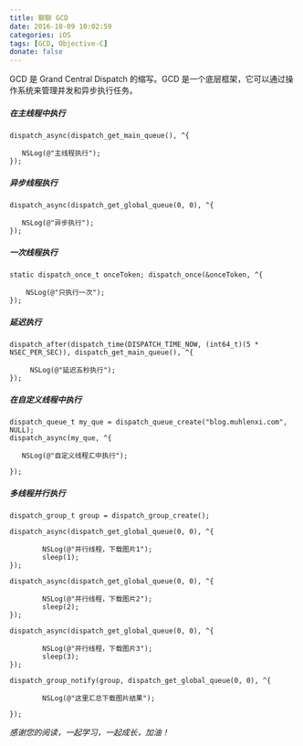 ```yaml
---
title: 聊聊 GCD
date: 2016-10-09 10:02:59
categories: iOS
tags: [GCD, Objective-C]
donate: false
---
```


GCD 是 Grand Central Dispatch 的缩写。GCD 是一个底层框架，它可以通过操作系统来管理并发和异步执行任务。　

<!-- more -->

##### 在主线程中执行

```objc
dispatch_async(dispatch_get_main_queue(), ^{
   
   NSLog(@"主线程执行");
});
```

##### 异步线程执行

```objc
dispatch_async(dispatch_get_global_queue(0, 0), ^{
       
   NSLog(@"异步执行");
});
```

##### 一次线程执行

```objc
static dispatch_once_t onceToken; dispatch_once(&onceToken, ^{
        
    NSLog(@"只执行一次");
});
```

##### 延迟执行

```objc
dispatch_after(dispatch_time(DISPATCH_TIME_NOW, (int64_t)(5 * NSEC_PER_SEC)), dispatch_get_main_queue(), ^{
        
     NSLog(@"延迟五秒执行");
});
```

##### 在自定义线程中执行

```objc
dispatch_queue_t my_que = dispatch_queue_create("blog.muhlenxi.com", NULL);
dispatch_async(my_que, ^{
       
   NSLog(@"自定义线程汇中执行");
        
});
```
##### 多线程并行执行

```objc
dispatch_group_t group = dispatch_group_create();
    
dispatch_async(dispatch_get_global_queue(0, 0), ^{
        
        NSLog(@"并行线程，下载图片1");
        sleep(1);
});
    
dispatch_async(dispatch_get_global_queue(0, 0), ^{
        
        NSLog(@"并行线程，下载图片2");
        sleep(2);
});
    
dispatch_async(dispatch_get_global_queue(0, 0), ^{
        
        NSLog(@"并行线程，下载图片3");
        sleep(3);
});
    
dispatch_group_notify(group, dispatch_get_global_queue(0, 0), ^{
        
        NSLog(@"这里汇总下载图片结果");
        
});
```

*感谢您的阅读，一起学习，一起成长，加油！*
